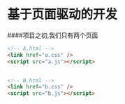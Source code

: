 # 基于页面驱动的开发
####项目之初,我们只有两个页面
```html
<!-- A.html -->
<link href="a.css" />
<script src="a.js"></script>


<!-- B.html -->
<link href="b.css" />
<script src="b.js"></script>


```